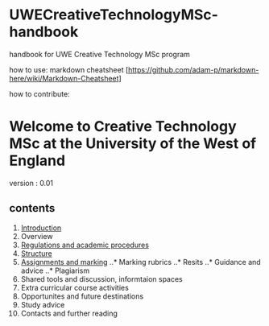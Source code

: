 # UWECreativeTechnologyMSc-handbook
handbook for UWE Creative Technology MSc program

 how to use:
  markdown cheatsheet [https://github.com/adam-p/markdown-here/wiki/Markdown-Cheatsheet]
  
 how to contribute:

# Welcome to Creative Technology MSc at the University of the West of England

version : 0.01 

## contents
1. [Introduction](introduction.md)
2. Overview
3. [Regulations and academic procedures](regulations.md)
4. [Structure](structure.md)
5. [Assignments and marking](assignments.md)
..* Marking rubrics
..* Resits
..* Guidance and advice
..* Plagiarism
6. Shared tools and discussion, informtaion spaces
6. Extra curricular course activities
7. Opportunites and future destinations
8. Study advice
9. Contacts and further reading



